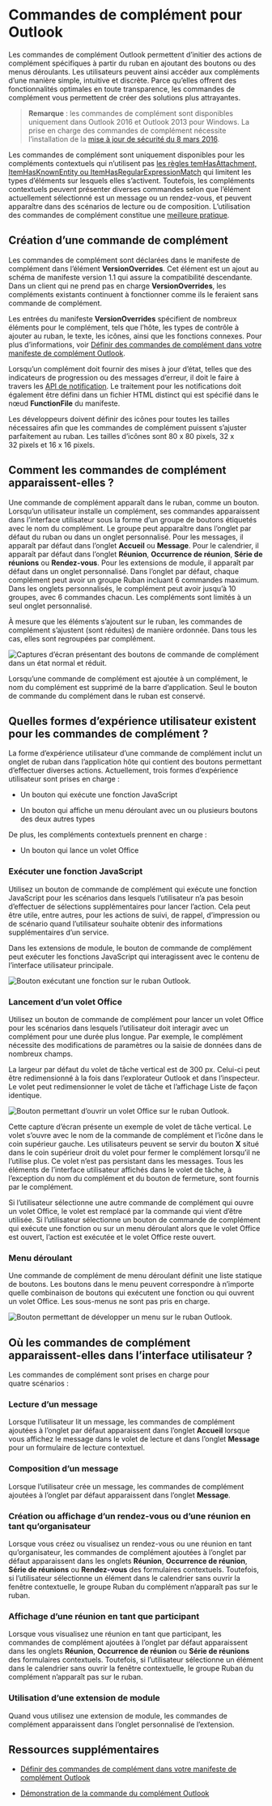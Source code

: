 
# <a name="addin-commands-for-outlook"></a>Commandes de complément pour Outlook


Les commandes de complément Outlook permettent d’initier des actions de complément spécifiques à partir du ruban en ajoutant des boutons ou des menus déroulants. Les utilisateurs peuvent ainsi accéder aux compléments d’une manière simple, intuitive et discrète. Parce qu’elles offrent des fonctionnalités optimales en toute transparence, les commandes de complément vous permettent de créer des solutions plus attrayantes.

> **Remarque** : les commandes de complément sont disponibles uniquement dans Outlook 2016 et Outlook 2013 pour Windows. La prise en charge des commandes de complément nécessite l’installation de la [mise à jour de sécurité du 8 mars 2016](https://support.microsoft.com/en-us/kb/3114829).

Les commandes de complément sont uniquement disponibles pour les compléments contextuels qui n’utilisent pas [les règles temHasAttachment, ItemHasKnownEntity ou ItemHasRegularExpressionMatch](manifests/activation-rules.md) qui limitent les types d’éléments sur lesquels elles s’activent. Toutefois, les compléments contextuels peuvent présenter diverses commandes selon que l’élément actuellement sélectionné est un message ou un rendez-vous, et peuvent apparaître dans des scénarios de lecture ou de composition. L’utilisation des commandes de complément constitue une [meilleure pratique](../../docs/overview/add-in-development-best-practices.md).


## <a name="creating-the-addin-command"></a>Création d’une commande de complément

Les commandes de complément sont déclarées dans le manifeste de complément dans l’élément  **VersionOverrides**. Cet élément est un ajout au schéma de manifeste version 1.1 qui assure la compatibilité descendante. Dans un client qui ne prend pas en charge  **VersionOverrides**, les compléments existants continuent à fonctionner comme ils le feraient sans commande de complément.

Les entrées du manifeste **VersionOverrides** spécifient de nombreux éléments pour le complément, tels que l’hôte, les types de contrôle à ajouter au ruban, le texte, les icônes, ainsi que les fonctions connexes. Pour plus d’informations, voir [Définir des commandes de complément dans votre manifeste de complément Outlook](../outlook/manifests/define-add-in-commands.md). 

Lorsqu’un complément doit fournir des mises à jour d’état, telles que des indicateurs de progression ou des messages d’erreur, il doit le faire à travers les [API de notification](../../reference/outlook/NotificationMessages.md). Le traitement pour les notifications doit également être défini dans un fichier HTML distinct qui est spécifié dans le nœud  **FunctionFile** du manifeste.

Les développeurs doivent définir des icônes pour toutes les tailles nécessaires afin que les commandes de complément puissent s’ajuster parfaitement au ruban. Les tailles d’icônes sont 80 x 80 pixels, 32 x 32 pixels et 16 x 16 pixels.


## <a name="how-do-addin-commands-appear"></a>Comment les commandes de complément apparaissent-elles ?

Une commande de complément apparaît dans le ruban, comme un bouton. Lorsqu’un utilisateur installe un complément, ses commandes apparaissent dans l’interface utilisateur sous la forme d’un groupe de boutons étiquetés avec le nom du complément. Le groupe peut apparaître dans l’onglet par défaut du ruban ou dans un onglet personnalisé. Pour les messages, il apparaît par défaut dans l’onglet **Accueil** ou **Message**. Pour le calendrier, il apparaît par défaut dans l’onglet **Réunion**, **Occurrence de réunion**, **Série de réunions** ou **Rendez-vous**. Pour les extensions de module, il apparaît par défaut dans un onglet personnalisé. Dans l’onglet par défaut, chaque complément peut avoir un groupe Ruban incluant 6 commandes maximum. Dans les onglets personnalisés, le complément peut avoir jusqu’à 10 groupes, avec 6 commandes chacun. Les compléments sont limités à un seul onglet personnalisé.

À mesure que les éléments s’ajoutent sur le ruban, les commandes de complément s’ajustent (sont réduites) de manière ordonnée. Dans tous les cas, elles sont regroupées par complément.


![Captures d’écran présentant des boutons de commande de complément dans un état normal et réduit.](../../images/6fcb64d8-9598-41d1-8944-f6d1f6d2edb6.png)

Lorsqu’une commande de complément est ajoutée à un complément, le nom du complément est supprimé de la barre d’application. Seul le bouton de commande du complément dans le ruban est conservé.


## <a name="what-ux-shapes-exist-for-addin-commands"></a>Quelles formes d’expérience utilisateur existent pour les commandes de complément ?

La forme d’expérience utilisateur d’une commande de complément inclut un onglet de ruban dans l’application hôte qui contient des boutons permettant d’effectuer diverses actions. Actuellement, trois formes d’expérience utilisateur sont prises en charge :


- Un bouton qui exécute une fonction JavaScript
        
- Un bouton qui affiche un menu déroulant avec un ou plusieurs boutons des deux autres types

De plus, les compléments contextuels prennent en charge : 
- Un bouton qui lance un volet Office


### <a name="executing-a-javascript-function"></a>Exécuter une fonction JavaScript

Utilisez un bouton de commande de complément qui exécute une fonction JavaScript pour les scénarios dans lesquels l’utilisateur n’a pas besoin d’effectuer de sélections supplémentaires pour lancer l’action. Cela peut être utile, entre autres, pour les actions de suivi, de rappel, d’impression ou de scénario quand l’utilisateur souhaite obtenir des informations supplémentaires d’un service. 

Dans les extensions de module, le bouton de commande de complément peut exécuter les fonctions JavaScript qui interagissent avec le contenu de l’interface utilisateur principale.

![Bouton exécutant une fonction sur le ruban Outlook.](../../images/23ab1de3-3ec4-41a5-ba5b-30b11d464e0c.png)


### <a name="launching-a-task-pane"></a>Lancement d’un volet Office

Utilisez un bouton de commande de complément pour lancer un volet Office pour les scénarios dans lesquels l’utilisateur doit interagir avec un complément pour une durée plus longue. Par exemple, le complément nécessite des modifications de paramètres ou la saisie de données dans de nombreux champs. 

La largeur par défaut du volet de tâche vertical est de 300 px. Celui-ci peut être redimensionné à la fois dans l’explorateur Outlook et dans l’inspecteur. Le volet peut redimensionner le volet de tâche et l’affichage Liste de façon identique.


![Bouton permettant d’ouvrir un volet Office sur le ruban Outlook.](../../images/c8e03da8-9f71-4f9b-813f-1cdea43d433c.png)

Cette capture d’écran présente un exemple de volet de tâche vertical. Le volet s’ouvre avec le nom de la commande de complément et l’icône dans le coin supérieur gauche. Les utilisateurs peuvent se servir du bouton **X** situé dans le coin supérieur droit du volet pour fermer le complément lorsqu’il ne l’utilise plus. Ce volet n’est pas persistant dans les messages. Tous les éléments de l’interface utilisateur affichés dans le volet de tâche, à l’exception du nom du complément et du bouton de fermeture, sont fournis par le complément.

Si l’utilisateur sélectionne une autre commande de complément qui ouvre un volet Office, le volet est remplacé par la commande qui vient d’être utilisée. Si l’utilisateur sélectionne un bouton de commande de complément qui exécute une fonction ou sur un menu déroulant alors que le volet Office est ouvert, l’action est exécutée et le volet Office reste ouvert.


### <a name="dropdown-menu"></a>Menu déroulant

Une commande de complément de menu déroulant définit une liste statique de boutons. Les boutons dans le menu peuvent correspondre à n’importe quelle combinaison de boutons qui exécutent une fonction ou qui ouvrent un volet Office. Les sous-menus ne sont pas pris en charge.


![Bouton permettant de développer un menu sur le ruban Outlook.](../../images/3eff90d6-7822-4fdb-9153-68f754c0c746.png)


## <a name="where-do-addin-commands-appear-in-the-ui"></a>Où les commandes de complément apparaissent-elles dans l’interface utilisateur ?

Les commandes de complément sont prises en charge pour quatre scénarios :


### <a name="reading-a-message"></a>Lecture d’un message

Lorsque l’utilisateur lit un message, les commandes de complément ajoutées à l’onglet par défaut apparaissent dans l’onglet **Accueil** lorsque vous affichez le message dans le volet de lecture et dans l’onglet **Message** pour un formulaire de lecture contextuel.


### <a name="composing-a-message"></a>Composition d’un message

Lorsque l’utilisateur crée un message, les commandes de complément ajoutées à l’onglet par défaut apparaissent dans l’onglet **Message**.


### <a name="creating-or-viewing-an-appointment-or-meeting-as-the-organizer"></a>Création ou affichage d’un rendez-vous ou d’une réunion en tant qu’organisateur

Lorsque vous créez ou visualisez un rendez-vous ou une réunion en tant qu’organisateur, les commandes de complément ajoutées à l’onglet par défaut apparaissent dans les onglets **Réunion**,  **Occurrence de réunion**,  **Série de réunions** ou **Rendez-vous** des formulaires contextuels. Toutefois, si l’utilisateur sélectionne un élément dans le calendrier sans ouvrir la fenêtre contextuelle, le groupe Ruban du complément n’apparaît pas sur le ruban.


### <a name="viewing-a-meeting-as-an-attendee"></a>Affichage d’une réunion en tant que participant

Lorsque vous visualisez une réunion en tant que participant, les commandes de complément ajoutées à l’onglet par défaut apparaissent dans les onglets **Réunion**,  **Occurrence de réunion** ou **Série de réunions** des formulaires contextuels. Toutefois, si l’utilisateur sélectionne un élément dans le calendrier sans ouvrir la fenêtre contextuelle, le groupe Ruban du complément n’apparaît pas sur le ruban.

### <a name="using-a-module-extension"></a>Utilisation d’une extension de module

Quand vous utilisez une extension de module, les commandes de complément apparaissent dans l’onglet personnalisé de l’extension.

## <a name="additional-resources"></a>Ressources supplémentaires

- [Définir des commandes de complément dans votre manifeste de complément Outlook](../outlook/manifests/define-add-in-commands.md)
    
- [Démonstration de la commande du complément Outlook](https://github.com/jasonjoh/command-demo)
    
